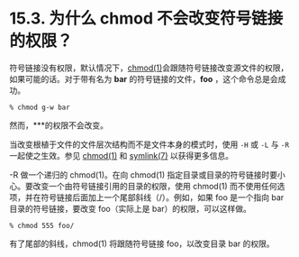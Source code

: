 # 15.3. 为什么 chmod 不会改变符号链接的权限？

符号链接没有权限，默认情况下，[chmod(1)](https://www.freebsd.org/cgi/man.cgi?query=chmod&sektion=1&format=html)会跟随符号链接改变源文件的权限，如果可能的话。对于带有名为 **bar** 的符号链接的文件，**foo** ，这个命令总是会成功。

```
% chmod g-w bar
```

然而，***的权限不会改变。

当改变根植于文件的文件层次结构而不是文件本身的模式时，使用 `-H` 或 `-L` 与 `-R` 一起使之生效。参见 [chmod(1)](https://www.freebsd.org/cgi/man.cgi?query=chmod&sektion=1&format=html) 和 [symlink(7)](https://www.freebsd.org/cgi/man.cgi?query=symlink&sektion=7&format=html) 以获得更多信息。

-R 做一个递归的 chmod(1)。在向 chmod(1) 指定目录或目录的符号链接时要小心。要改变一个由符号链接引用的目录的权限，使用 chmod(1) 而不使用任何选项，并在符号链接后面加上一个尾部斜线（/）。例如，如果 foo 是一个指向 bar 目录的符号链接，要改变 foo（实际上是 bar）的权限，可以这样做。

```
% chmod 555 foo/
```

有了尾部的斜线，chmod(1) 将跟随符号链接 foo，以改变目录 bar 的权限。